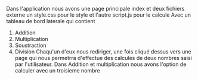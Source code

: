Dans l'application nous avons une page principale index et deux fichiers externe un style.css pour le style et l'autre script.js pour le calcule
Avec un tableau de bord laterale qui contient
1. Addition
2. Multiplication
3. Soustraction
4. Division
   Chaqu'un d'eux nous rediriger, une fois cliqué dessus vers une page qui nous permetrra d'effectue des calcules de deux nombres saisi par l'utilisateur.
   Dans Addition et multiplication nous avons l'option de calculer avec un troisieme nombre 
